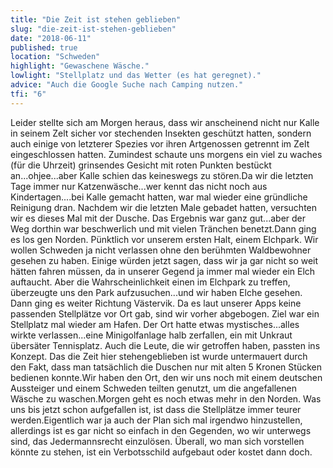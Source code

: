 ```yaml
---
title: "Die Zeit ist stehen geblieben"
slug: "die-zeit-ist-stehen-geblieben"
date: "2018-06-11"
published: true
location: "Schweden"
highlight: "Gewaschene Wäsche."
lowlight: "Stellplatz und das Wetter (es hat geregnet)."
advice: "Auch die Google Suche nach Camping nutzen."
tfi: "6"    
---
```


Leider stellte sich am Morgen heraus, dass wir anscheinend nicht nur Kalle in seinem Zelt sicher vor stechenden Insekten geschützt hatten, sondern auch einige von letzterer Spezies vor ihren Artgenossen getrennt im Zelt eingeschlossen hatten. Zumindest schaute uns morgens ein viel zu waches (für die Uhrzeit) grinsendes Gesicht mit roten Punkten bestückt an...ohjee...aber Kalle schien das keineswegs zu stören.Da wir die letzten Tage immer nur Katzenwäsche...wer kennt das nicht noch aus Kindertagen....bei Kalle gemacht hatten, war mal wieder eine gründliche Reinigung dran. Nachdem wir die letzten Male gebadet hatten, versuchten wir es dieses Mal mit der Dusche. Das Ergebnis war ganz gut...aber der Weg dorthin war beschwerlich und mit vielen Tränchen benetzt.Dann ging es los gen Norden. Pünktlich vor unserem ersten Halt, einem Elchpark. Wir wollen Schweden ja nicht verlassen ohne den berühmten Waldbewohner gesehen zu haben. Einige würden jetzt sagen, dass wir ja gar nicht so weit hätten fahren müssen, da in unserer Gegend ja immer mal wieder ein Elch auftaucht. Aber die Wahrscheinlichkeit einen im Elchpark zu treffen, überzeugte uns den Park aufzusuchen...und wir haben Elche gesehen. Dann ging es weiter Richtung Västervik. Da es laut unserer Apps keine passenden Stellplätze vor Ort gab, sind wir vorher abgebogen. Ziel war ein Stellplatz mal wieder am Hafen. Der Ort hatte etwas mystisches...alles wirkte verlassen...eine Minigolfanlage halb zerfallen, ein mit Unkraut übersäter Tennisplatz. Auch die Leute, die wir getroffen haben, passten ins Konzept. Das die Zeit hier stehengeblieben ist wurde untermauert durch den Fakt, dass man tatsächlich die Duschen nur mit alten 5 Kronen Stücken bedienen konnte.Wir haben den Ort, den wir uns noch mit einem deutschen Aussteiger und einem Schweden teilten genutzt, um die angefallenen Wäsche zu waschen.Morgen geht es noch etwas mehr in den Norden. Was uns bis jetzt schon aufgefallen ist, ist dass die Stellplätze immer teurer werden.Eigentlich war ja auch der Plan sich mal irgendwo hinzustellen, allerdings ist es gar nicht so einfach in den Gegenden, wo wir unterwegs sind, das Jedermannsrecht einzulösen. Überall, wo man sich vorstellen könnte zu stehen, ist ein Verbotsschild aufgebaut oder kostet dann doch.